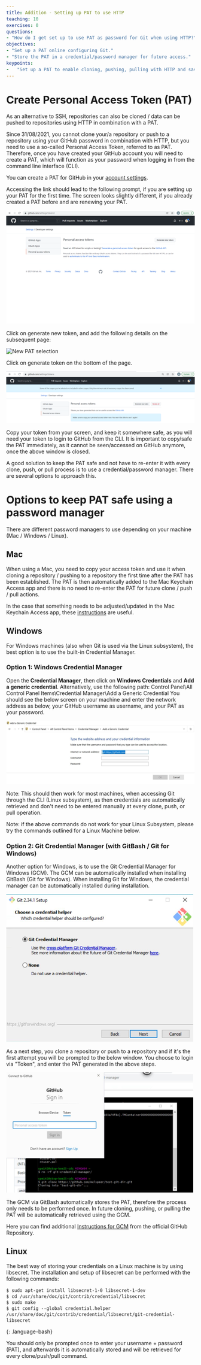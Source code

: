 ```yaml
---
title: Addition - Setting up PAT to use HTTP
teaching: 10
exercises: 0
questions:
- "How do I get set up to use PAT as password for Git when using HTTP?"
objectives:
- "Set up a PAT online configuring Git."
- "Store the PAT in a credential/password manager for future access."
keypoints:
-   "Set up a PAT to enable cloning, pushing, pulling with HTTP and save PAT to credential manager to avoid re-entering for every cloning, pushing, or pulling process."
---
```


# Create Personal Access Token (PAT)
As an alternative to SSH, repositories can also be cloned / data can be pushed to repositories using HTTP in combination with a PAT.

Since 31/08/2021, you cannot clone your/a repository or push to a repository using your GitHub password in combination with HTTP, but you need to use a so-called Personal Access Token, referred to as PAT. Therefore, once you have created your GitHub account you will need to create a PAT, which will function as your password when logging in from the command line interface (CLI).

You can create a PAT for GitHub in your [account settings](https://github.com/settings/tokens/).

Accessing the link should lead to the following prompt, if you are setting up your PAT for the first time. The screen looks slightly different, if you already created a PAT before and are renewing your PAT.

![Generate new Token](../fig/generate_new_token.png)

Click on generate new token, and add the following details on the subsequent page:

![New PAT selection](../fig/new-PAT-selection.jpeg)

Click on generate token on the bottom of the page.

![New token finalised](../fig/git-CM-final-step.png)

Copy your token from your screen, and keep it somewhere safe, as you will need your token to login to GitHub from the CLI. It is important to copy/safe the PAT immediately, as it cannot be seen/accessed on GitHub anymore, once the above window is closed.

A good solution to keep the PAT safe and not have to re-enter it with every clone, push, or pull process is to use a credential/password manager. There are several options to approach this.

# Options to keep PAT safe using a password manager
There are different password managers to use depending on your machine (Mac / Windows / Linux).

## Mac
When using a Mac, you need to copy your access token and use it when cloning a repository / pushing to a repository the first time after the PAT has been established. The PAT is then automatically added to the Mac Keychain Access app and there is no need to re-enter the PAT for future clone / push / pull actions.

In the case that something needs to be adjusted/updated in the Mac Keychain Access app, these [instructions](https://docs.github.com/en/get-started/getting-started-with-git/updating-credentials-from-the-macos-keychain) are useful.

## Windows
For Windows machines (also when Git is used via the Linux subsystem), the best option is to use the built-in Credential Manager.

### Option 1: Windows Credential Manager

Open the **Credential Manager**, then click on **Windows Credentials** and **Add a generic credential**.
Alternatively, use the following path: Control Panel\All Control Panel Items\Credential Manager\Add a Generic Credential
You should see the below screen on your machine and enter the network address as below, your GitHub username as username, and your PAT as your password.

![Windows Credential Manager](../fig/add-generic-credential.JPG)

Note: This should then work for most machines, when accessing Git through the CLI (Linux subsystem), as then credentials are automatically retrieved and don't need to be entered manually at every clone, push, or pull operation.

Note: if the above commands do not work for your Linux Subsystem, please try the commands outlined for a Linux Machine below.

### Option 2: Git Credential Manager (with GitBash / Git for Windows)

Another option for Windows, is to use the Git Credential Manager for Windows (GCM). The GCM can be automatically installed when installing GitBash (Git for Windows).
When installing Git for Windows, the credential manager can be automatically installed during installation.

<img src="../fig/git-for-windows-CM.JPG" width="500">

As a next step, you clone a repository or push to a repository and if it's the first attempt you will be prompted to the below window. You choose to login via "Token", and enter the PAT generated in the above steps.

<img src="../fig/token-gitforwindows.JPG" width="500">

The GCM via GitBash automatically stores the PAT, therefore the process only needs to be performed once. In future cloning, pushing, or pulling the PAT will be automatically retrieved using the GCM.

Here you can find additional [Instructions for GCM](https://github.com/GitCredentialManager/git-credential-manager) from the official GitHub Repository.

## Linux
The best way of storing your credentials on a Linux machine is by using libsecret. The installation and setup of libsecret can be performed with the following commands:

~~~
$ sudo apt-get install libsecret-1-0 libsecret-1-dev
$ cd /usr/share/doc/git/contrib/credential/libsecret
$ sudo make
$ git config --global credential.helper /usr/share/doc/git/contrib/credential/libsecret/git-credential-libsecret
~~~
{: .language-bash}

You should only be prompted once to enter your username + password (PAT), and afterwards it is automatically stored and will be retrieved for every clone/push/pull command.







